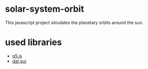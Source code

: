 # solar-system-orbit

This javascript project simulates the planetary orbits around the sun.

# used libraries

- [p5.js](https://github.com/processing/p5.js "p5.js GitHub")
- [dat.gui](https://github.com/dataarts/dat.gui "dat.gui GitHub")
